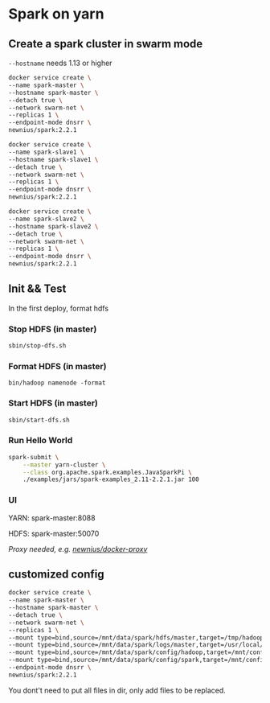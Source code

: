 # Spark on yarn

## Create a spark cluster in swarm mode

`--hostname` needs 1.13 or higher

```bash
docker service create \
--name spark-master \
--hostname spark-master \
--detach true \
--network swarm-net \
--replicas 1 \
--endpoint-mode dnsrr \
newnius/spark:2.2.1
```

```bash
docker service create \
--name spark-slave1 \
--hostname spark-slave1 \
--detach true \
--network swarm-net \
--replicas 1 \
--endpoint-mode dnsrr \
newnius/spark:2.2.1
```

```bash
docker service create \
--name spark-slave2 \
--hostname spark-slave2 \
--detach true \
--network swarm-net \
--replicas 1 \
--endpoint-mode dnsrr \
newnius/spark:2.2.1
```

## Init && Test

In the first deploy, format hdfs

### Stop HDFS (in master)
```bash
sbin/stop-dfs.sh
```

### Format HDFS (in master)
```
bin/hadoop namenode -format
```

### Start HDFS (in master)
```bash
sbin/start-dfs.sh
```

### Run Hello World
```bash
spark-submit \
	--master yarn-cluster \
	--class org.apache.spark.examples.JavaSparkPi \
	./examples/jars/spark-examples_2.11-2.2.1.jar 100
```

### UI

YARN: spark-master:8088

HDFS: spark-master:50070

_Proxy needed, e.g. [newnius/docker-proxy](https://hub.docker.com/r/newnius/docker-proxy/)_

## customized config

```bash
docker service create \
--name spark-master \
--hostname spark-master \
--detach true \
--network swarm-net \
--replicas 1 \
--mount type=bind,source=/mnt/data/spark/hdfs/master,target=/tmp/hadoop-root \
--mount type=bind,source=/mnt/data/spark/logs/master,target=/usr/local/hadoop/logs \
--mount type=bind,source=/mnt/data/spark/config/hadoop,target=/mnt/config/hadoop \
--mount type=bind,source=/mnt/data/spark/config/spark,target=/mnt/config/spark \
--endpoint-mode dnsrr \
newnius/spark:2.2.1
```

You dont't need to put all files in dir, only add files to be replaced.
